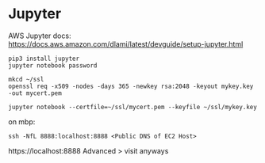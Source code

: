 # Jupyter

AWS Jupyter docs: https://docs.aws.amazon.com/dlami/latest/devguide/setup-jupyter.html

```
pip3 install jupyter
jupyter notebook password

mkcd ~/ssl
openssl req -x509 -nodes -days 365 -newkey rsa:2048 -keyout mykey.key -out mycert.pem

jupyter notebook --certfile=~/ssl/mycert.pem --keyfile ~/ssl/mykey.key
```

on mbp:
```
ssh -NfL 8888:localhost:8888 <Public DNS of EC2 Host>
```

https://localhost:8888
Advanced > visit anyways
